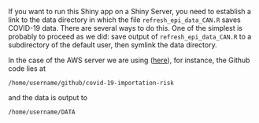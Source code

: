 If you want to run this Shiny app on a Shiny Server, you need to establish a link to the data directory in which the file `refresh_epi_data_CAN.R` saves COVID-19 data. There are several ways to do this. One of the simplest is probably to proceed as we did: save output of `refresh_epi_data_CAN.R` to a subdirectory of the default user, then symlink the data directory.

In the case of the AWS server we are using ([here](http://35.182.10.46:3838/)), for instance, the Github code lies at
```
/home/username/github/covid-19-importation-risk
```
and the data is output to
```
/home/username/DATA
```
